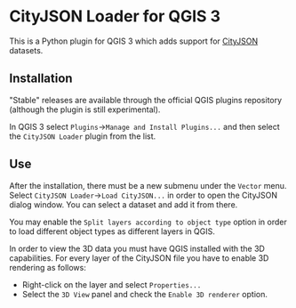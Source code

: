 # CityJSON Loader for QGIS 3

This is a Python plugin for QGIS 3 which adds support for [CityJSON](http://www.cityjson.org) datasets.

## Installation

"Stable" releases are available through the official QGIS plugins repository (although the plugin is still experimental).

In QGIS 3 select `Plugins`->`Manage and Install Plugins...` and then select the `CityJSON Loader` plugin from the list.

## Use

After the installation, there must be a new submenu under the `Vector` menu. Select `CityJSON Loader`->`Load CityJSON...` in order to open the CityJSON dialog window. You can select a dataset and add it from there.

You may enable the `Split layers according to object type` option in order to load different object types as different layers in QGIS.

In order to view the 3D data you must have QGIS installed with the 3D capabilities. For every layer of the CityJSON file you have to enable 3D rendering as follows:
* Right-click on the layer and select `Properties...`
* Select the `3D View` panel and check the `Enable 3D renderer` option.